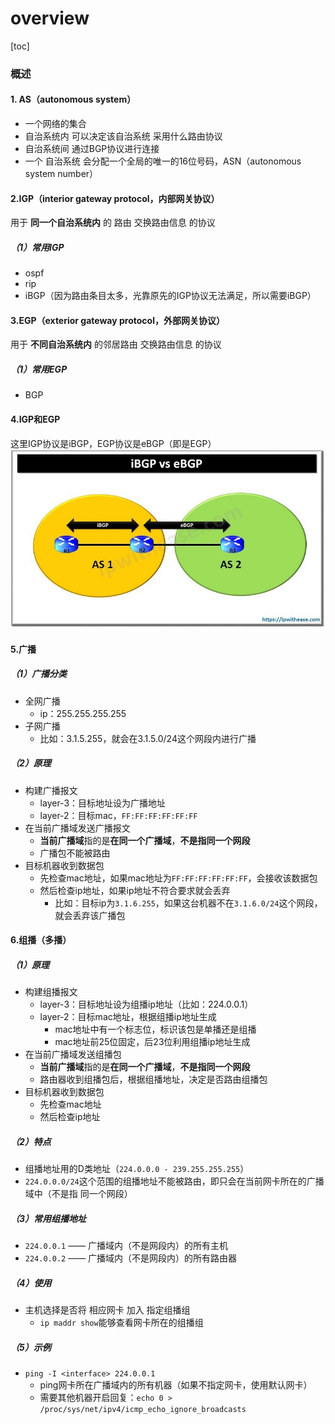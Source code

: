 # overview

[toc]

### 概述

#### 1. AS（autonomous system）
* 一个网络的集合
* 自治系统内 可以决定该自治系统 采用什么路由协议
* 自治系统间 通过BGP协议进行连接
* 一个 自治系统 会分配一个全局的唯一的16位号码，ASN（autonomous system number）

#### 2.IGP（interior gateway protocol，内部网关协议）
用于 **同一个自治系统内** 的 路由 交换路由信息 的协议

##### （1）常用IGP
* ospf
* rip
* iBGP（因为路由条目太多，光靠原先的IGP协议无法满足，所以需要iBGP）

#### 3.EGP（exterior gateway protocol，外部网关协议）
用于 **不同自治系统内** 的邻居路由 交换路由信息 的协议

##### （1）常用EGP
* BGP

#### 4.IGP和EGP
这里IGP协议是iBGP，EGP协议是eBGP（即是EGP）
![](./imgs/overview_01.jpg)

#### 5.广播

##### （1）广播分类
* 全网广播
  * ip：255.255.255.255
* 子网广播
  * 比如：3.1.5.255，就会在3.1.5.0/24这个网段内进行广播

##### （2）原理
* 构建广播报文
  * layer-3：目标地址设为广播地址
  * layer-2：目标mac，`FF:FF:FF:FF:FF:FF`
* 在当前广播域发送广播报文
  * **当前广播域**指的是**在同一个广播域**，**不是指同一个网段**
  * 广播包不能被路由
* 目标机器收到数据包
  * 先检查mac地址，如果mac地址为`FF:FF:FF:FF:FF:FF`，会接收该数据包
  * 然后检查ip地址，如果ip地址不符合要求就会丢弃
    * 比如：目标ip为`3.1.6.255`，如果这台机器不在`3.1.6.0/24`这个网段，就会丢弃该广播包

#### 6.组播（多播）

##### （1）原理
* 构建组播报文
  * layer-3：目标地址设为组播ip地址（比如：224.0.0.1）
  * layer-2：目标mac地址，根据组播ip地址生成
    * mac地址中有一个标志位，标识该包是单播还是组播
    * mac地址前25位固定，后23位利用组播ip地址生成
* 在当前广播域发送组播包
  * **当前广播域**指的是**在同一个广播域**，**不是指同一个网段**
  * 路由器收到组播包后，根据组播地址，决定是否路由组播包
* 目标机器收到数据包
  * 先检查mac地址
  * 然后检查ip地址

##### （2）特点
* 组播地址用的D类地址（`224.0.0.0 - 239.255.255.255`）
* `224.0.0.0/24`这个范围的组播地址不能被路由，即只会在当前网卡所在的广播域中（不是指 同一个网段）

##### （3）常用组播地址
* `224.0.0.1` —— 广播域内（不是网段内）的所有主机
* `224.0.0.2` —— 广播域内（不是网段内）的所有路由器

##### （4）使用
* 主机选择是否将 相应网卡 加入 指定组播组
  * `ip maddr show`能够查看网卡所在的组播组

##### （5）示例
* `ping -I <interface> 224.0.0.1`
  * ping网卡所在广播域内的所有机器（如果不指定网卡，使用默认网卡）
  * 需要其他机器开启回复：`echo 0 > /proc/sys/net/ipv4/icmp_echo_ignore_broadcasts`
